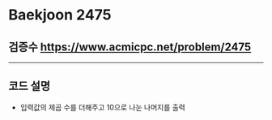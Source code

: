 Baekjoon 2475
=============
검증수  <https://www.acmicpc.net/problem/2475>
---------------
- - -
## 코드 설명
- 입력값의 제곱 수를 더해주고 10으로 나눈 나머지를 출력
